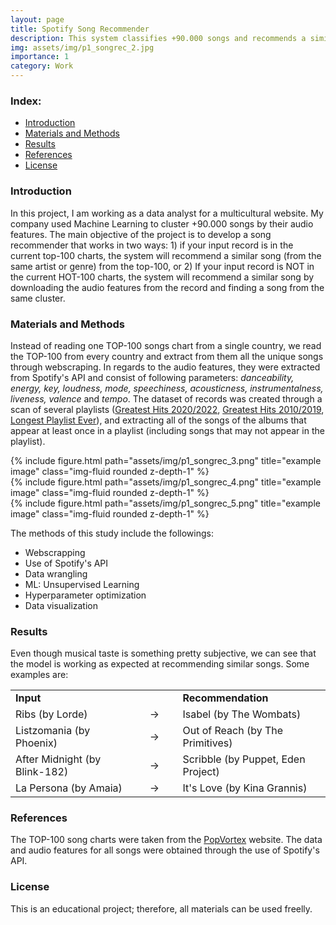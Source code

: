 ```yaml
---
layout: page
title: Spotify Song Recommender
description: This system classifies +90.000 songs and recommends a similar record to the one given.
img: assets/img/p1_songrec_2.jpg
importance: 1
category: Work
---
```

<!--- <img src="/al-folio/assets/img/p1_songrec.png" width="80%" /><br> --->
### Index:

* [Introduction](#section1)
* [Materials and Methods](#section2)
* [Results](#section7)
* [References](#section10)
* [License](#section11)


<a id='section1'></a>
### Introduction

In this project, I am working as a data analyst for a multicultural website. My company used Machine Learning to cluster +90.000 songs by their audio features.  The main objective of the project is to develop a song recommender that works in two ways: 1) if your input record is in the current top-100 charts, the system will recommend a similar song (from the same artist or genre) from the top-100, or 2) If your input record is NOT in the current HOT-100 charts, the system will recommend a similar song by downloading the audio features from the record and finding a song from the same cluster. 


<a id='section2'></a>
### Materials and Methods

Instead of reading one TOP-100 songs chart from a single country, we read the TOP-100 from every country and extract from them all the unique songs through webscraping. In regards to the audio features, they were extracted from Spotify's API and consist of following parameters:  <em>danceability, energy, key, loudness, mode, speechiness, acousticness, instrumentalness, liveness, valence </em> and  <em>tempo</em>. The dataset of records was created through a scan of several playlists (<a href="https://open.spotify.com/playlist/1638KZlvcvyyEJ15S8erge">Greatest Hits 2020/2022</a>,
<a href="https://open.spotify.com/playlist/6Pi3jayiuzwmA5i6tLtIap">Greatest Hits 2010/2019</a>,
<a href="https://open.spotify.com/playlist/6FKDzNYZ8IW1pvYVF4zUN2">Longest Playlist Ever</a>), and extracting all of the songs of the albums that appear at least once in a playlist (including songs that may not appear in the playlist). 


<div class="row">
    <div class="col-sm mt-3 mt-md-0">
        {% include figure.html path="assets/img/p1_songrec_3.png" title="example image" class="img-fluid rounded z-depth-1" %}
    </div>
    <div class="col-sm mt-3 mt-md-0">
        {% include figure.html path="assets/img/p1_songrec_4.png" title="example image" class="img-fluid rounded z-depth-1" %}
    </div>
    <div class="col-sm mt-3 mt-md-0">
        {% include figure.html path="assets/img/p1_songrec_5.png" title="example image" class="img-fluid rounded z-depth-1" %}
    </div>
</div>

The methods of this study include the followings:
* Webscrapping
* Use of Spotify's API
* Data wrangling
* ML: Unsupervised Learning
* Hyperparameter optimization
* Data visualization

### Results

Even though musical taste is something pretty subjective, we can see that the model is working as expected at recommending similar songs. Some examples are:


<center><table>
    <tr>
        <td><b>Input</b></td>
        <td></td>
        <td><b>Recommendation</b></td>
    </tr>
    <tr>
        <td>Ribs (by Lorde)</td>
        <td>&nbsp;&nbsp;&nbsp;&nbsp;→&nbsp;&nbsp;&nbsp;&nbsp;&nbsp;</td>
        <td>Isabel (by The Wombats)</td>
    </tr>
    <tr>
        <td>Listzomania (by  Phoenix)</td>
        <td>&nbsp;&nbsp;&nbsp;&nbsp;→&nbsp;&nbsp;&nbsp;&nbsp;&nbsp;</td>
        <td>Out of Reach (by The Primitives)</td>
    </tr>
    <tr>
        <td>After Midnight (by  Blink-182)</td>
        <td>&nbsp;&nbsp;&nbsp;&nbsp;→&nbsp;&nbsp;&nbsp;&nbsp;&nbsp;</td>
        <td>Scribble (by Puppet, Eden Project)</td>
    </tr>
    <tr>
        <td>La Persona (by Amaia)</td>
        <td>&nbsp;&nbsp;&nbsp;&nbsp;→&nbsp;&nbsp;&nbsp;&nbsp;&nbsp;</td>
        <td>It's Love (by Kina Grannis)</td>
    </tr>
</table></center>

<a id='section10'></a>
### References
The TOP-100 song charts were taken from the <a href="https://www.popvortex.com/music/">PopVortex</a> website. The data and audio features for all songs were obtained through the use of Spotify's API.

<a id='section11'></a>
### License
This is an educational project; therefore, all materials can be used freelly.

